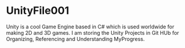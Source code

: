 # UnityFile001
Unity is  a cool Game Engine based in C# which is used worldwide for making 2D and 3D games. I am storing the Unity Projects in Git HUb for Organizing, Referencing and Understanding MyProgress. 
